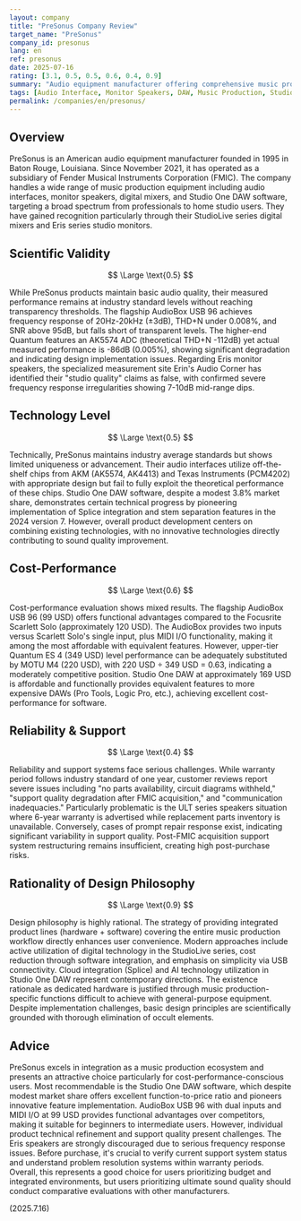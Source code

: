 ```yaml
---
layout: company
title: "PreSonus Company Review"
target_name: "PreSonus"
company_id: presonus
lang: en
ref: presonus
date: 2025-07-16
rating: [3.1, 0.5, 0.5, 0.6, 0.4, 0.9]
summary: "Audio equipment manufacturer offering comprehensive music production solutions but facing challenges in technical performance and reliability"
tags: [Audio Interface, Monitor Speakers, DAW, Music Production, Studio Equipment]
permalink: /companies/en/presonus/
---
```


## Overview

PreSonus is an American audio equipment manufacturer founded in 1995 in Baton Rouge, Louisiana. Since November 2021, it has operated as a subsidiary of Fender Musical Instruments Corporation (FMIC). The company handles a wide range of music production equipment including audio interfaces, monitor speakers, digital mixers, and Studio One DAW software, targeting a broad spectrum from professionals to home studio users. They have gained recognition particularly through their StudioLive series digital mixers and Eris series studio monitors.

## Scientific Validity

$$ \Large \text{0.5} $$

While PreSonus products maintain basic audio quality, their measured performance remains at industry standard levels without reaching transparency thresholds. The flagship AudioBox USB 96 achieves frequency response of 20Hz-20kHz (±3dB), THD+N under 0.008%, and SNR above 95dB, but falls short of transparent levels. The higher-end Quantum features an AK5574 ADC (theoretical THD+N -112dB) yet actual measured performance is -86dB (0.005%), showing significant degradation and indicating design implementation issues. Regarding Eris monitor speakers, the specialized measurement site Erin's Audio Corner has identified their "studio quality" claims as false, with confirmed severe frequency response irregularities showing 7-10dB mid-range dips.

## Technology Level

$$ \Large \text{0.5} $$

Technically, PreSonus maintains industry average standards but shows limited uniqueness or advancement. Their audio interfaces utilize off-the-shelf chips from AKM (AK5574, AK4413) and Texas Instruments (PCM4202) with appropriate design but fail to fully exploit the theoretical performance of these chips. Studio One DAW software, despite a modest 3.8% market share, demonstrates certain technical progress by pioneering implementation of Splice integration and stem separation features in the 2024 version 7. However, overall product development centers on combining existing technologies, with no innovative technologies directly contributing to sound quality improvement.

## Cost-Performance

$$ \Large \text{0.6} $$

Cost-performance evaluation shows mixed results. The flagship AudioBox USB 96 (99 USD) offers functional advantages compared to the Focusrite Scarlett Solo (approximately 120 USD). The AudioBox provides two inputs versus Scarlett Solo's single input, plus MIDI I/O functionality, making it among the most affordable with equivalent features. However, upper-tier Quantum ES 4 (349 USD) level performance can be adequately substituted by MOTU M4 (220 USD), with 220 USD ÷ 349 USD = 0.63, indicating a moderately competitive position. Studio One DAW at approximately 169 USD is affordable and functionally provides equivalent features to more expensive DAWs (Pro Tools, Logic Pro, etc.), achieving excellent cost-performance for software.

## Reliability & Support

$$ \Large \text{0.4} $$

Reliability and support systems face serious challenges. While warranty period follows industry standard of one year, customer reviews report severe issues including "no parts availability, circuit diagrams withheld," "support quality degradation after FMIC acquisition," and "communication inadequacies." Particularly problematic is the ULT series speakers situation where 6-year warranty is advertised while replacement parts inventory is unavailable. Conversely, cases of prompt repair response exist, indicating significant variability in support quality. Post-FMIC acquisition support system restructuring remains insufficient, creating high post-purchase risks.

## Rationality of Design Philosophy

$$ \Large \text{0.9} $$

Design philosophy is highly rational. The strategy of providing integrated product lines (hardware + software) covering the entire music production workflow directly enhances user convenience. Modern approaches include active utilization of digital technology in the StudioLive series, cost reduction through software integration, and emphasis on simplicity via USB connectivity. Cloud integration (Splice) and AI technology utilization in Studio One DAW represent contemporary directions. The existence rationale as dedicated hardware is justified through music production-specific functions difficult to achieve with general-purpose equipment. Despite implementation challenges, basic design principles are scientifically grounded with thorough elimination of occult elements.

## Advice

PreSonus excels in integration as a music production ecosystem and presents an attractive choice particularly for cost-performance-conscious users. Most recommendable is the Studio One DAW software, which despite modest market share offers excellent function-to-price ratio and pioneers innovative feature implementation. AudioBox USB 96 with dual inputs and MIDI I/O at 99 USD provides functional advantages over competitors, making it suitable for beginners to intermediate users. However, individual product technical refinement and support quality present challenges. The Eris speakers are strongly discouraged due to serious frequency response issues. Before purchase, it's crucial to verify current support system status and understand problem resolution systems within warranty periods. Overall, this represents a good choice for users prioritizing budget and integrated environments, but users prioritizing ultimate sound quality should conduct comparative evaluations with other manufacturers.

(2025.7.16)